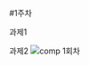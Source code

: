  #1주차

과제1



과제2
![comp 1회차](https://user-images.githubusercontent.com/80686179/112017672-2c8dfc00-8b71-11eb-8745-1c32c699f3e0.png)
